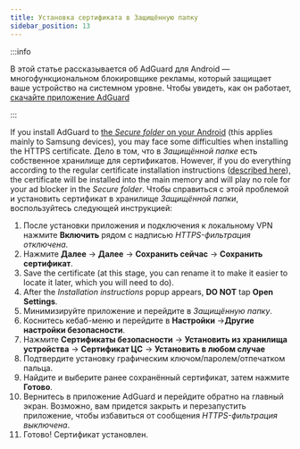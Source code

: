 ```yaml
---
title: Установка сертификата в Защищённую папку
sidebar_position: 13
---
```


:::info

В этой статье рассказывается об AdGuard для Android — многофункциональном блокировщике рекламы, который защищает ваше устройство на системном уровне. Чтобы увидеть, как он работает, [скачайте приложение AdGuard](https://agrd.io/download-kb-adblock)

:::

If you install AdGuard to [the *Secure folder* on your Android](https://www.samsung.com/uk/support/mobile-devices/what-is-the-secure-folder-and-how-do-i-use-it/) (this applies mainly to Samsung devices), you may face some difficulties when installing the HTTPS certificate. Дело в том, что в *Защищённой папке* есть собственное хранилище для сертификатов. However, if you do everything according to the regular certificate installation instructions ([described here](../../overview#https-filtering)), the certificate will be installed into the main memory and will play no role for your ad blocker in the *Secure folder*. Чтобы справиться с этой проблемой и установить сертификат в хранилище *Защищённой папки*, воспользуйтесь следующей инструкцией:

1. После установки приложения и подключения к локальному VPN нажмите **Включить** рядом с надписью *HTTPS-фильтрация отключена*.
1. Нажмите **Далее** → **Далее** → **Сохранить сейчас** → **Сохранить сертификат**.
1. Save the certificate (at this stage, you can rename it to make it easier to locate it later, which you will need to do).
1. After the *Installation instructions* popup appears, **DO NOT** tap **Open Settings**.
1. Минимизируйте приложение и перейдите в *Защищённую папку*.
1. Коснитесь кебаб-меню и перейдите в **Настройки** →**Другие настройки безопасности**.
1. Нажмите **Сертификаты безопасности** → **Установить из хранилища устройства** → **Сертификат ЦС** → **Установить в любом случае**
1. Подтвердите установку графическим ключом/паролем/отпечатком пальца.
1. Найдите и выберите ранее сохранённый сертификат, затем нажмите **Готово**.
1. Вернитесь в приложение AdGuard и перейдите обратно на главный экран. Возможно, вам придется закрыть и перезапустить приложение, чтобы избавиться от сообщения *HTTPS-фильтрация выключена*.
1. Готово! Сертификат установлен.

